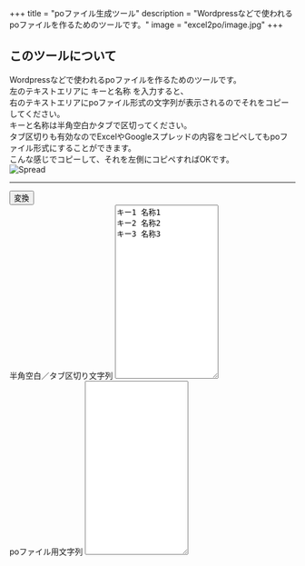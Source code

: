 +++
title = "poファイル生成ツール"
description = "Wordpressなどで使われるpoファイルを作るためのツールです。"
image = "excel2po/image.jpg"
+++

## このツールについて
Wordpressなどで使われるpoファイルを作るためのツールです。  
左のテキストエリアに キーと名称 を入力すると、  
右のテキストエリアにpoファイル形式の文字列が表示されるのでそれをコピーしてください。  
キーと名称は半角空白かタブで区切ってください。  
タブ区切りも有効なのでExcelやGoogleスプレッドの内容をコピペしてもpoファイル形式にすることができます。  
こんな感じでコピーして、それを左側にコピペすればOKです。  
![Spread](/img/tool/excel2po/spread.jpg)

---

<div id="excel2po">
    <div id="button-area">
        <button id="convert">変換</button>
    </div>
    <div class="area-left">
        <label for="tsv">半角空白／タブ区切り文字列</label>
        <textarea rows="20" id="source" name="tsv">
キー1	名称1
キー2	名称2
キー3	名称3
        </textarea>
    </div>
    <div class="area-right">
        <label for="po">poファイル用文字列</label>
        <textarea rows="20" id="po" name"po" readonly="readonly"></textarea>
    </div>
</div>
